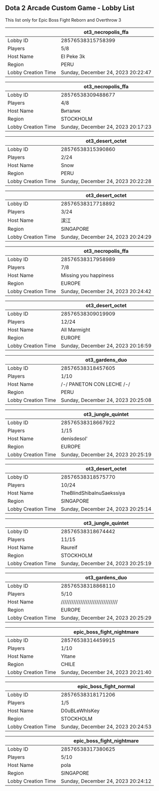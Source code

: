 ## Dota 2 Arcade Custom Game - Lobby List

This list only for Epic Boss Fight Reborn and Overthrow 3

|  | ot3_necropolis_ffa |
| ------ | ------ |
| Lobby ID | 28576538315758399 |
| Players | 5/8 |
| Host Name | El Peke 3k |
| Region | PERU |
| Lobby Creation Time | Sunday, December 24, 2023 20:22:47 |


|  | ot3_necropolis_ffa |
| ------ | ------ |
| Lobby ID | 28576538309488677 |
| Players | 4/8 |
| Host Name | Виталик |
| Region | STOCKHOLM |
| Lobby Creation Time | Sunday, December 24, 2023 20:17:23 |


|  | ot3_desert_octet |
| ------ | ------ |
| Lobby ID | 28576538315390860 |
| Players | 2/24 |
| Host Name | Snow |
| Region | PERU |
| Lobby Creation Time | Sunday, December 24, 2023 20:22:28 |


|  | ot3_desert_octet |
| ------ | ------ |
| Lobby ID | 28576538317718892 |
| Players | 3/24 |
| Host Name | 滨江 |
| Region | SINGAPORE |
| Lobby Creation Time | Sunday, December 24, 2023 20:24:29 |


|  | ot3_necropolis_ffa |
| ------ | ------ |
| Lobby ID | 28576538317958989 |
| Players | 7/8 |
| Host Name | Missing you happiness |
| Region | EUROPE |
| Lobby Creation Time | Sunday, December 24, 2023 20:24:42 |


|  | ot3_desert_octet |
| ------ | ------ |
| Lobby ID | 28576538309019909 |
| Players | 12/24 |
| Host Name | All Marmight |
| Region | EUROPE |
| Lobby Creation Time | Sunday, December 24, 2023 20:16:59 |


|  | ot3_gardens_duo |
| ------ | ------ |
| Lobby ID | 28576538318457605 |
| Players | 1/10 |
| Host Name | /-/ PANETON CON LECHE /-/ |
| Region | PERU |
| Lobby Creation Time | Sunday, December 24, 2023 20:25:08 |


|  | ot3_jungle_quintet |
| ------ | ------ |
| Lobby ID | 28576538318667922 |
| Players | 1/15 |
| Host Name | denisdesol' |
| Region | EUROPE |
| Lobby Creation Time | Sunday, December 24, 2023 20:25:19 |


|  | ot3_desert_octet |
| ------ | ------ |
| Lobby ID | 28576538318575770 |
| Players | 10/24 |
| Host Name | TheBlindShibaInuSaekssiya |
| Region | SINGAPORE |
| Lobby Creation Time | Sunday, December 24, 2023 20:25:14 |


|  | ot3_jungle_quintet |
| ------ | ------ |
| Lobby ID | 28576538318674442 |
| Players | 11/15 |
| Host Name | Raureif |
| Region | STOCKHOLM |
| Lobby Creation Time | Sunday, December 24, 2023 20:25:19 |


|  | ot3_gardens_duo |
| ------ | ------ |
| Lobby ID | 28576538318868110 |
| Players | 5/10 |
| Host Name | //////////////////////////////// |
| Region | EUROPE |
| Lobby Creation Time | Sunday, December 24, 2023 20:25:29 |


|  | epic_boss_fight_nightmare |
| ------ | ------ |
| Lobby ID | 28576538314459915 |
| Players | 1/10 |
| Host Name | Yitane |
| Region | CHILE |
| Lobby Creation Time | Sunday, December 24, 2023 20:21:40 |


|  | epic_boss_fight_normal |
| ------ | ------ |
| Lobby ID | 28576538318171206 |
| Players | 1/5 |
| Host Name | D0uBLeWhIsKey |
| Region | STOCKHOLM |
| Lobby Creation Time | Sunday, December 24, 2023 20:24:53 |


|  | epic_boss_fight_nightmare |
| ------ | ------ |
| Lobby ID | 28576538317380625 |
| Players | 5/10 |
| Host Name | pola |
| Region | SINGAPORE |
| Lobby Creation Time | Sunday, December 24, 2023 20:24:12 |


